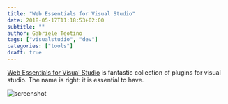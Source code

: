 ```yaml
---
title: "Web Essentials for Visual Studio"
date: 2018-05-17T11:18:53+02:00
subtitle: ""
author: Gabriele Teotino
tags: ["visualstudio", "dev"]
categories: ["tools"]
draft: true
---
```


[Web Essentials for Visual Studio](http://vswebessentials.com/) is fantastic collection of plugins for visual studio. The name is right: it is essential to have.

<!--more-->

![screenshot](Screenshot-Web-Essentials-for-Visual-Studio.png)
